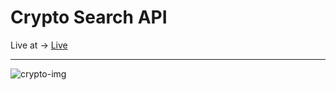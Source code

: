 <h1>Crypto Search API</h1>
Live at ->  <a href="https://peaceful-pixie-d78816.netlify.app/">Live</a>
 <hr/>
 
 
 ![crypto-img](https://github.com/Anca200/CRYPTO/assets/158541722/ebf2bcd6-a44b-4730-a494-c92e7baf3b56)
